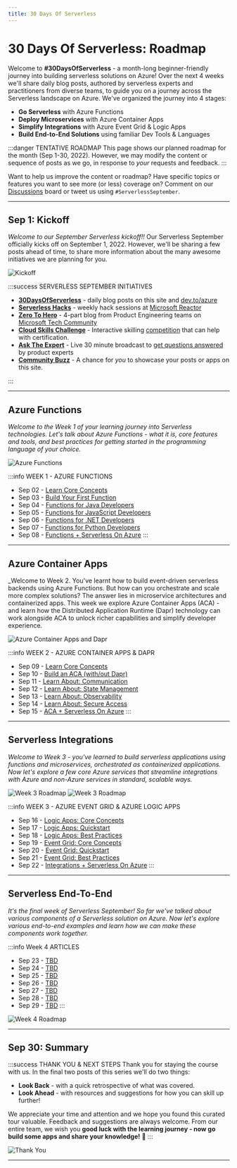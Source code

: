```yaml
---
title: 30 Days Of Serverless
---
```


# 30 Days Of Serverless: Roadmap

Welcome to **#30DaysOfServerless** - a month-long beginner-friendly journey into building serverless solutions on Azure! Over the next 4 weeks we'll share daily blog posts, authored by serverless experts and practitioners from diverse teams, to guide you on a journey across the Serverless landscape on Azure. We've organized the journey into 4 stages:

 * **Go Serverless** with Azure Functions
 * **Deploy Microservices** with Azure Container Apps
 * **Simplify Integrations** with Azure Event Grid & Logic Apps
 * **Build End-to-End Solutions** using familiar Dev Tools & Languages


:::danger TENTATIVE ROADMAP
This page shows our planned roadmap for the month (Sep 1-30, 2022). However, we may modify the content or sequence of posts as we go, in response to _your_ requests and feedback. 
::: 

Want to help us improve the content or roadmap? Have specific topics or features you want to see more (or less) coverage on? Comment on our [Discussions](https://github.com/Azure/Cloud-Native/discussions) board or tweet us using `#ServerlessSeptember`.

---

## Sep 1: Kickoff 

_Welcome to our September Serverless kickoff!!_ Our Serverless September officially kicks off on September 1, 2022. However, we'll be sharing a few posts ahead of time, to share more information about the many awesome initiatives we are planning for you.

![Kickoff](../../../static/img/banners/post-kickoff.png)

:::success SERVERLESS SEPTEMBER INITIATIVES
 * [**30DaysOfServerless**](/serverless-september/30DaysOfServerless) - daily blog posts on this site and [dev.to/azure](https://dev.to/azure)
 * [**Serverless Hacks**](/serverless-september/ServerlessHacks) - weekly hack sessions at [Microsoft Reactor](https://developer.microsoft.com/en-us/reactor/)
 * [**Zero To Hero**](/serverless-september/ZeroToHero) - 4-part blog from Product Engineering teams on [Microsoft Tech Community](https://techcommunity.microsoft.com/t5/apps-on-azure-blog/bg-p/AppsonAzureBlog)
 * [**Cloud Skills Challenge**](/serverless-september/CloudSkills) - Interactive skilling [competition](https://docs.microsoft.com/en-us/learn/challenges?id=b950cd7a-d456-46ab-81ba-3bd1ad86dc1c) that can help with certification.
 * [**Ask The Expert**](/serverless-september/AskTheExpert) - Live 30 minute broadcast to [get questions answered](https://docs.microsoft.com/en-us/shows/ask-the-expert/) by product experts 
 * [**Community Buzz**](/serverless-september/CommunityBuzz) - A chance for *you* to showcase your posts or apps on this site.
 
:::


---

## Azure Functions

_Welcome to the Week 1 of your learning journey into Serverless technologies. Let's talk about Azure Functions - what it is, core features and tools, and best practices for getting started in the programming language of your choice._

![Azure Functions](../../../static/img/banners/functions.png)

:::info WEEK 1 - AZURE FUNCTIONS
 * Sep 02 - [Learn Core Concepts](blog/)
 * Sep 03 - [Build Your First Function](blog/)
 * Sep 04 - [Functions for Java Developers](blog/)
 * Sep 05 - [Functions for JavaScript Developers](blog/)
 * Sep 06 - [Functions for .NET Developers](blog/)
 *  Sep 07 - [Functions for Python Developers](blog/)
 * Sep 08 - [Functions + Serverless On Azure](blog/)
:::

---

## Azure Container Apps

_Welcome to Week 2. You've learnt how to build event-driven serverless backends using Azure Functions. But how can you orchestrate and scale more complex solutions? The answer lies in microservice architectures and containerized apps. This week we explore Azure Container Apps (ACA) - and learn how the Distributed Application Runtime (Dapr) technology can work alongside ACA to unlock richer capabilities and simplify developer experience.

![Azure Container Apps and Dapr](../../../static/img/banners/container-apps.png)

:::info WEEK 2 - AZURE CONTAINER APPS & DAPR
 *  Sep 09 - [Learn Core Concepts](blog/)
 *  Sep 10 - [Build an ACA (with/out Dapr)](blog/)
 *  Sep 11 - [Learn About: Communication](blog/)
 *  Sep 12 - [Learn About: State Management](blog/)
 *  Sep 13 - [Learn About: Observability](blog/)
 *  Sep 14 - [Learn About: Secure Access](blog/)
 *  Sep 15 - [ACA + Serverless On Azure](blog/)
:::

---

## Serverless Integrations

_Welcome to Week 3 - you've learned to build serverless applications using functions and microservices, orchestrated as containerized applications. Now let's explore a few core Azure services that streamline integrations with Azure and non-Azure services in standard, scalable ways._


![Week 3 Roadmap](../../../static/img/banners/event-grid.png)
![Week 3 Roadmap](../../../static/img/banners/logic-apps.png)

:::info WEEK 3 - AZURE EVENT GRID & AZURE LOGIC APPS
 *  Sep 16 - [Logic Apps: Core Concepts](blog/)
 *  Sep 17 - [Logic Apps: Quickstart](blog/)
 *  Sep 18 - [Logic Apps: Best Practices](blog/)
 *  Sep 19 - [Event Grid: Core Concepts](blog/)
 *  Sep 20 - [Event Grid: Quickstart](blog/)
 *  Sep 21 - [Event Grid: Best Practices](blog/)
 *  Sep 22 - [Integrations + Serverless On Azure](blog/)
:::

---

## Serverless End-To-End

_It's the final week of Serverless September! So far we've talked about various components of a Serverless solution on Azure. Now let's explore various end-to-end examples and learn how we can make these components work together._

:::info Week 4 ARTICLES
 *  Sep 23 -  [TBD](blog/)
 *  Sep 24 -  [TBD](blog/)
 *  Sep 25 -  [TBD](blog/)
 *  Sep 26 -  [TBD](blog/)
 *  Sep 27 -  [TBD](blog/)
 *  Sep 28 -  [TBD](blog/)
 *  Sep 29 -  [TBD](blog/)
:::

![Week 4 Roadmap](../../../static/img/banners/end-to-end.png)

---

## Sep 30: Summary

:::success THANK YOU & NEXT STEPS
Thank you for staying the course with us. In the final two posts of this series we'll do two things:
 * **Look Back** - with a quick retrospective of what was covered.
 * **Look Ahead** - with resources and suggestions for how you can skill up further!

We appreciate your time and attention and we hope you found this curated tour valuable. Feedback and suggestions are always welcome. From our entire team, we wish you **good luck with the learning journey - now go build some apps and share your knowledge!** 🎉
:::

![Thank You](../../../static/img/banners/empty.png)

---